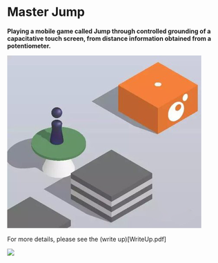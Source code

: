 # Master Jump

**Playing a mobile game called Jump through controlled grounding of a capacitative touch screen, from distance information obtained from a potentiometer.**

![](jump.jpg)

For more details, please see the (write up)[WriteUp.pdf]

![](working.gif)
